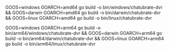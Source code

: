 GOOS=windows GOARCH=amd64 go build -o bin/windows/chatubrate-dvr &&
GOOS=darwin GOARCH=amd64 go build -o bin/darwin/chatubrate-dvr &&
GOOS=linux GOARCH=amd64 go build -o bin/linux/chatubrate-dvr

GOOS=windows GOARCH=arm64 go build -o bin/arm64/windows/chatubrate-dvr &&
GOOS=darwin GOARCH=arm64 go build -o bin/arm64/darwin/chatubrate-dvr &&
GOOS=linux GOARCH=arm64 go build -o bin/arm64/linux/chatubrate-dvr
